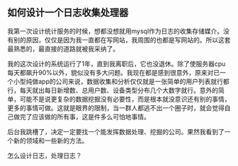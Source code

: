 如何设计一个日志收集处理器
----------------------
我第一次设计统计服务的时候，想都没想就用mysql作为日志的收集存储媒介。没有别的原因，仅仅是因为我一直都在写网站，我周围的也都是写网站的。所以这套最熟悉的，最直接的道路就被我采纳了。

我的这次设计的系统运行了1年，直到我离职后，它也没退休。除了使服务器cpu每天都飙升90%以外，貌似没有多大问题。我现在都是感到很意外，原来对已一个小型纯做app的公司来说，数据收集和分析仅仅就是一张简单的用户列表就行都行，每天就出每日新增数、总用户数、设备类型分布几个大数字就行。意外的简单，可能不是说更复杂的数据挖掘没有必要性，而是根本就没意识还有别的事情，更多的事情可做。这就是眼界的限制，当一群人都逃不出一个圈子时，就会觉得自己做完了应该做的所有事，这是件多么可怕地事情。

后台我跳槽了，决定一定要找一个能发挥数据处理、挖掘的公司。果然我看到了一个新的领域和一些新的方法。

怎么设计日志，处理日志？
